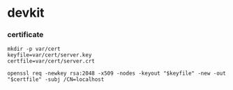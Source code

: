# devkit


### certificate
```
mkdir -p var/cert
keyfile=var/cert/server.key
certfile=var/cert/server.crt

openssl req -newkey rsa:2048 -x509 -nodes -keyout "$keyfile" -new -out "$certfile" -subj /CN=localhost
```